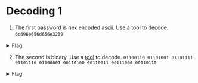 # Decoding 1


1. The first password is hex encoded ascii. Use a [tool](https://www.rapidtables.com/convert/number/hex-to-ascii.html) to decode.
`6c696e656d656e3230`

<details>
<summary>Flag</summary>
`linemen20`
</details>



2. The second is binary. Use a [tool](https://www.binaryhexconverter.com/binary-to-ascii-text-converter) to decode.
`01100110 01101001 01101111 01101110 01100001 00110100 00110011 00111000 00110110`


<details>
<summary>Flag</summary>
`fiona4386`
</details>


